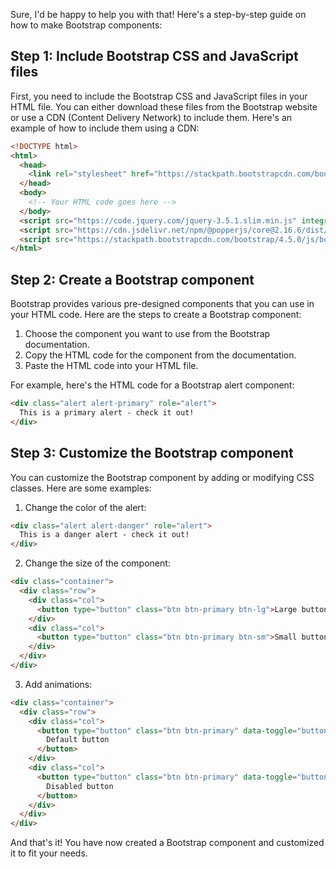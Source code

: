Sure, I'd be happy to help you with that! Here's a step-by-step guide on how to make Bootstrap components:

Step 1: Include Bootstrap CSS and JavaScript files
------------------------------------------------

First, you need to include the Bootstrap CSS and JavaScript files in your HTML file. You can either download these files from the Bootstrap website or use a CDN (Content Delivery Network) to include them. Here's an example of how to include them using a CDN:
```html
<!DOCTYPE html>
<html>
  <head>
    <link rel="stylesheet" href="https://stackpath.bootstrapcdn.com/bootstrap/4.5.0/css/bootstrap.min.css" integrity="sha384-OgVRvuATP1z7JjHLkuOU7XtCSr9Cjoe4s0sFqwNvC78f5WMJnLDDJ+X4" crossorigin="anonymous">
  </head>
  <body>
    <!-- Your HTML code goes here -->
  </body>
  <script src="https://code.jquery.com/jquery-3.5.1.slim.min.js" integrity="sha384-DfXdz2htPH0lsSSs5nCTpuj/zy4C+OGpamoFVy38MVBnE+IbbVYUew+OrCXaRkfj" crossorigin="anonymous"></script>
  <script src="https://cdn.jsdelivr.net/npm/@popperjs/core@2.16.6/dist/umd/popper.min.js" integrity="sha384-VhvJvzD/W6qJD/WJxPhVGmIDWy8q+Ir/F0Wx96G4J5Jas/9rU1R8/+/6nere2YS0" crossorigin="anonymous"></script>
  <script src="https://stackpath.bootstrapcdn.com/bootstrap/4.5.0/js/bootstrap.min.js" integrity="sha384-OgVRvuATP1z7JjHLkuOU7XtCSr9Cjoe4s0sFqwNvC78f5WMJnLDDJ+X4" crossorigin="anonymous"></script>
</html>
```
Step 2: Create a Bootstrap component
----------------------------------

Bootstrap provides various pre-designed components that you can use in your HTML code. Here are the steps to create a Bootstrap component:

1. Choose the component you want to use from the Bootstrap documentation.
2. Copy the HTML code for the component from the documentation.
3. Paste the HTML code into your HTML file.

For example, here's the HTML code for a Bootstrap alert component:
```html
<div class="alert alert-primary" role="alert">
  This is a primary alert - check it out!
</div>
```
Step 3: Customize the Bootstrap component
---------------------------------------

You can customize the Bootstrap component by adding or modifying CSS classes. Here are some examples:

1. Change the color of the alert:
```html
<div class="alert alert-danger" role="alert">
  This is a danger alert - check it out!
</div>
```
2. Change the size of the component:
```html
<div class="container">
  <div class="row">
    <div class="col">
      <button type="button" class="btn btn-primary btn-lg">Large button</button>
    </div>
    <div class="col">
      <button type="button" class="btn btn-primary btn-sm">Small button</button>
    </div>
  </div>
</div>
```
3. Add animations:
```html
<div class="container">
  <div class="row">
    <div class="col">
      <button type="button" class="btn btn-primary" data-toggle="button" aria-pressed="false" autocomplete="off">
        Default button
      </button>
    </div>
    <div class="col">
      <button type="button" class="btn btn-primary" data-toggle="button" aria-pressed="false" autocomplete="off" disabled>
        Disabled button
      </button>
    </div>
  </div>
</div>
```
And that's it! You have now created a Bootstrap component and customized it to fit your needs.